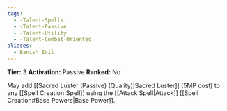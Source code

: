 ```yaml
---
tags:
  - -Talent-Spells
  - -Talent-Passive
  - -Talent-Utility
  - -Talent-Combat-Oriented
aliases:
  - Banish Evil
---
```

**Tier:** 3
**Activation:** Passive
**Ranked:** No

May add [[Sacred Luster (Passive) (Quality)|Sacred Luster]] (5MP cost) to any [[Spell Creation|Spell]] using the [[Attack Spell|Attack]] [[Spell Creation#Base Powers|Base Power]].